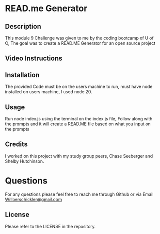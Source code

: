 # READ.me Generator 

## Description

This module 9 Challenge was given to me by the coding bootcamp of U of O, The goal was to create a READ.ME Generator for an open source project 

## Video Instructions

## Installation

The provided Code must be on the users machine to run, must have node installed on users machine, I used node 20.

## Usage

Run node index.js using the terminal on the index.js file, Follow along with the prompts and it will create a READ.ME file based on what you input on the prompts  

## Credits

I worked on this project with my study group peers, Chase Seeberger and Shelby Hutchinson.

# Questions

For any questions please feel free to reach me through Github or via Email Willberschickler@gmail.com

## License

Please refer to the LICENSE in the repository.